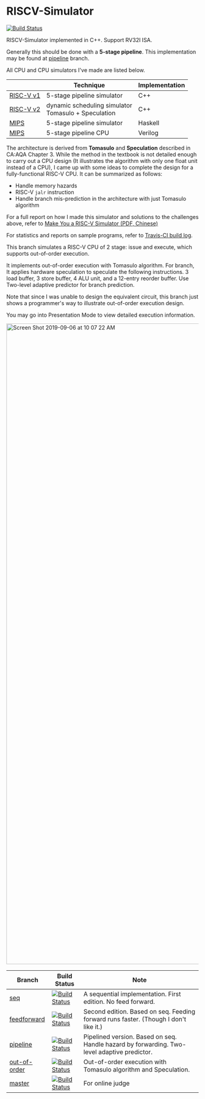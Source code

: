 # RISCV-Simulator

[![Build Status](https://travis-ci.com/skyzh/RISCV-Simulator.svg?branch=out-of-order)](https://travis-ci.com/skyzh/RISCV-Simulator)

RISCV-Simulator implemented in C++. Support RV32I ISA.

Generally this should be done with a **5-stage pipeline**. This implementation may be found at [pipeline](https://github.com/skyzh/RISCV-Simulator/tree/pipeline) branch.

All CPU and CPU simulators I've made are listed below.

|                                                                     | Technique                                      | Implementation |
|---------------------------------------------------------------------|------------------------------------------------|----------------|
| [RISC-V v1](https://github.com/skyzh/RISCV-Simulator/tree/pipeline) | 5-stage pipeline  simulator                 | C++            |
| [RISC-V v2](https://github.com/skyzh/RISCV-Simulator)               | dynamic scheduling simulator <br> Tomasulo + Speculation | C++            |
| [MIPS](https://github.com/skyzh/mips-simulator)                     | 5-stage pipeline  simulator                             | Haskell        |
| [MIPS](https://github.com/skyzh/mips-cpu)                           | 5-stage pipeline CPU        | Verilog        |

The architecture is derived from **Tomasulo** and **Speculation** described in CA:AQA Chapter 3. While the method in the textbook is not detailed enough to carry out a CPU design (It illustrates the algorithm with only one float unit instead of a CPU), I came up with some ideas to complete the design for a fully-functional RISC-V CPU. It can be summarized as follows:

* Handle memory hazards
* RISC-V `jalr` instruction
* Handle branch mis-prediction in the architecture with just Tomasulo algorithm

For a full report on how I made this simulator and solutions to the challenges above, refer to [Make You a RISC-V Simulator (PDF, Chinese)](https://github.com/skyzh/RISCV-Simulator/files/3389385/make-you-a-riscv-simulator.final.2.pdf)

For statistics and reports on sample programs, refer to [Travis-CI build log](https://travis-ci.com/github/skyzh/RISCV-Simulator).

This branch simulates a RISC-V CPU of 2 stage: issue and execute, 
which supports out-of-order execution.

It implements out-of-order execution with Tomasulo algorithm. 
For branch, It applies hardware speculation to speculate the following
instructions. 3 load buffer, 3 store buffer, 4 ALU unit, and a 12-entry 
reorder buffer. Use Two-level adaptive predictor for branch prediction.

Note that since I was unable to design the equivalent circuit, this branch 
just shows a programmer's way to illustrate out-of-order execution design.

You may go into Presentation Mode to view detailed execution information.

<img width="1680" alt="Screen Shot 2019-09-06 at 10 07 22 AM" src="https://user-images.githubusercontent.com/4198311/64395894-5dd9d080-d08e-11e9-8b7c-888b3018f431.png">


| Branch        |  Build Status | Note |
| ------------- | ------------- | ------------- |
| [seq](https://github.com/skyzh/RISCV-Simulator/tree/seq)  | [![Build Status](https://travis-ci.com/skyzh/RISCV-Simulator.svg?branch=seq)](https://travis-ci.com/skyzh/RISCV-Simulator)  | A sequential implementation. First edition. No feed forward. |
| [feedforward](https://github.com/skyzh/RISCV-Simulator/tree/feedforward)  | [![Build Status](https://travis-ci.com/skyzh/RISCV-Simulator.svg?branch=feedforward)](https://travis-ci.com/skyzh/RISCV-Simulator)  | Second edition. Based on seq. Feeding forward runs faster. (Though I don't like it.) |
| [pipeline](https://github.com/skyzh/RISCV-Simulator/tree/pipeline)  | [![Build Status](https://travis-ci.com/skyzh/RISCV-Simulator.svg?branch=pipeline)](https://travis-ci.com/skyzh/RISCV-Simulator)  | Pipelined version. Based on seq. Handle hazard by forwarding. Two-level adaptive predictor. |
| [out-of-order](https://github.com/skyzh/RISCV-Simulator/tree/out-of-order)  | [![Build Status](https://travis-ci.com/skyzh/RISCV-Simulator.svg?branch=out-of-order)](https://travis-ci.com/skyzh/RISCV-Simulator)  | Out-of-order execution with Tomasulo algorithm and Speculation. |
| [master](https://github.com/skyzh/RISCV-Simulator/tree/master)  | [![Build Status](https://travis-ci.com/skyzh/RISCV-Simulator.svg?branch=master)](https://travis-ci.com/skyzh/RISCV-Simulator)  | For online judge |
